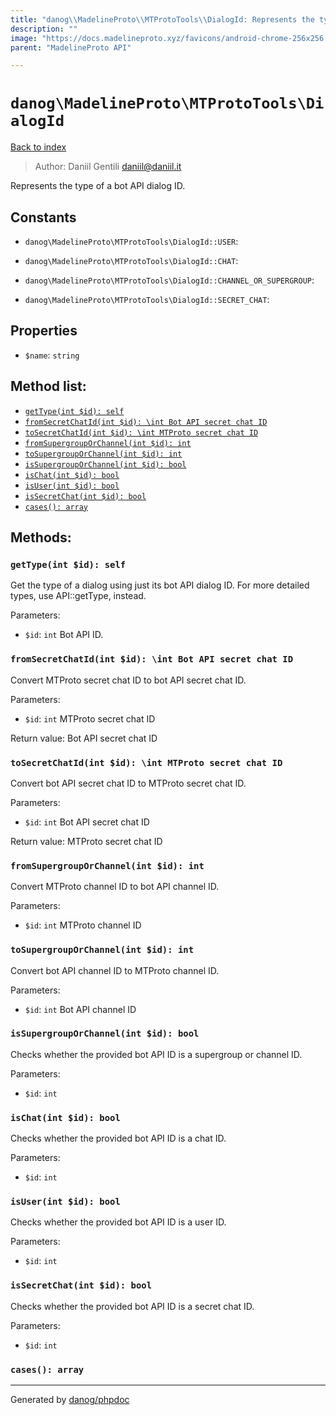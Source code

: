 ```yaml
---
title: "danog\\MadelineProto\\MTProtoTools\\DialogId: Represents the type of a bot API dialog ID."
description: ""
image: "https://docs.madelineproto.xyz/favicons/android-chrome-256x256.png"
parent: "MadelineProto API"

---
```

# `danog\MadelineProto\MTProtoTools\DialogId`
[Back to index](../../../index.html)

> Author: Daniil Gentili <daniil@daniil.it>  
  

Represents the type of a bot API dialog ID.  




## Constants
* `danog\MadelineProto\MTProtoTools\DialogId::USER`: 

* `danog\MadelineProto\MTProtoTools\DialogId::CHAT`: 

* `danog\MadelineProto\MTProtoTools\DialogId::CHANNEL_OR_SUPERGROUP`: 

* `danog\MadelineProto\MTProtoTools\DialogId::SECRET_CHAT`: 

## Properties
* `$name`: `string` 

## Method list:
* [`getType(int $id): self`](#gettype-int-id-self)
* [`fromSecretChatId(int $id): \int Bot API secret chat ID`](#fromsecretchatid-int-id-int-bot-api-secret-chat-id)
* [`toSecretChatId(int $id): \int MTProto secret chat ID`](#tosecretchatid-int-id-int-mtproto-secret-chat-id)
* [`fromSupergroupOrChannel(int $id): int`](#fromsupergrouporchannel-int-id-int)
* [`toSupergroupOrChannel(int $id): int`](#tosupergrouporchannel-int-id-int)
* [`isSupergroupOrChannel(int $id): bool`](#issupergrouporchannel-int-id-bool)
* [`isChat(int $id): bool`](#ischat-int-id-bool)
* [`isUser(int $id): bool`](#isuser-int-id-bool)
* [`isSecretChat(int $id): bool`](#issecretchat-int-id-bool)
* [`cases(): array`](#cases-array)

## Methods:
### `getType(int $id): self`

Get the type of a dialog using just its bot API dialog ID.
For more detailed types, use API::getType, instead.

Parameters:

* `$id`: `int` Bot API ID.  



### `fromSecretChatId(int $id): \int Bot API secret chat ID`

Convert MTProto secret chat ID to bot API secret chat ID.


Parameters:

* `$id`: `int` MTProto secret chat ID  


Return value: Bot API secret chat ID


### `toSecretChatId(int $id): \int MTProto secret chat ID`

Convert bot API secret chat ID to MTProto secret chat ID.


Parameters:

* `$id`: `int` Bot API secret chat ID  


Return value: MTProto secret chat ID


### `fromSupergroupOrChannel(int $id): int`

Convert MTProto channel ID to bot API channel ID.


Parameters:

* `$id`: `int` MTProto channel ID  



### `toSupergroupOrChannel(int $id): int`

Convert bot API channel ID to MTProto channel ID.


Parameters:

* `$id`: `int` Bot API channel ID  



### `isSupergroupOrChannel(int $id): bool`

Checks whether the provided bot API ID is a supergroup or channel ID.


Parameters:

* `$id`: `int`   



### `isChat(int $id): bool`

Checks whether the provided bot API ID is a chat ID.


Parameters:

* `$id`: `int`   



### `isUser(int $id): bool`

Checks whether the provided bot API ID is a user ID.


Parameters:

* `$id`: `int`   



### `isSecretChat(int $id): bool`

Checks whether the provided bot API ID is a secret chat ID.


Parameters:

* `$id`: `int`   



### `cases(): array`





---
Generated by [danog/phpdoc](https://phpdoc.daniil.it)
